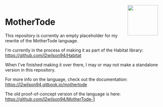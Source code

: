 <img align="right" height="100" src="http://todepond.com/IMG/bluetode.png">

# MotherTode
This repository is currently an empty placeholder for my rewrite of the MotherTode language.

I'm currently in the process of making it as part of the Habitat library: https://github.com/l2wilson94/Habitat

When I've finished making it over there, I may or may not make a standalone version in this repository.

For more info on the language, check out the documentation: https://l2wilson94.gitbook.io/mothertode

The old proof-of-concept version of the language is here: https://github.com/l2wilson94/MotherTode-1

